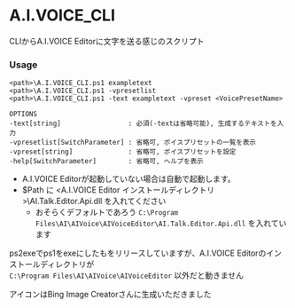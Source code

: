 # A.I.VOICE_CLI
CLIからA.I.VOICE Editorに文字を送る感じのスクリプト
### Usage
```
<path>\A.I.VOICE_CLI.ps1 exampletext
<path>\A.I.VOICE_CLI.ps1 -vpresetlist
<path>\A.I.VOICE_CLI.ps1 -text exampletext -vpreset <VoicePresetName>
```
```
OPTIONS
-text[string]                 : 必須(-textは省略可能), 生成するテキストを入力
-vpresetlist[SwitchParameter] : 省略可, ボイスプリセットの一覧を表示
-vpreset[string]              : 省略可, ボイスプリセットを設定
-help[SwitchParameter]        : 省略可, ヘルプを表示
```

- A.I.VOICE Editorが起動していない場合は自動で起動します。
- $Path に <A.I.VOICE Editor インストールディレクトリ>\AI.Talk.Editor.Api.dll を入れてください
  - おそらくデフォルトであろう `C:\Program Files\AI\AIVoice\AIVoiceEditor\AI.Talk.Editor.Api.dll` を入れています

ps2exeでps1をexeにしたもをリリースしていますが、A.I.VOICE Editorのインストールディレクトリが\
`C:\Program Files\AI\AIVoice\AIVoiceEditor` 以外だと動きません

アイコンはBing Image Creatorさんに生成いただきました
